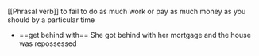 [[Phrasal verb]]
to fail to do as much work or pay as much money as you should by a particular time

- ==get behind with==
She got behind with her mortgage and the house was repossessed

